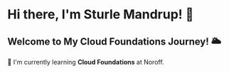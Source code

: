 # Hi there, I'm Sturle Mandrup! 👋

## Welcome to My Cloud Foundations Journey! 🌥️

🌱 I'm currently learning **Cloud Foundations** at Noroff.
